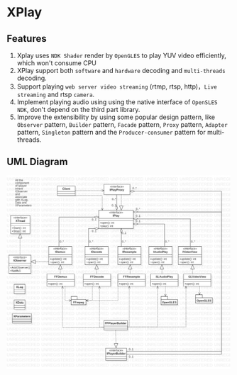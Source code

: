 XPlay
====
Features
----
1. Xplay uses `NDK Shader` render by `OpenGLES` to play YUV video efficiently, which won't consume CPU<br>
2. XPlay support both `software` and `hardware` decoding and `multi-threads` decoding.<br>
3. Support playing `web server video streaming` (rtmp, rtsp, http)，`Live streaming` and rtsp `camera`.<br>
4. Implement playing audio using using the native interface of `OpenSLES NDK`, don't depend on the third part library.<br>
5. Improve the extensibility by using some popular design pattern, like `Observer` pattern, `Builder` pattern, `Facade` pattern, `Proxy` pattern, `Adapter` pattern, `Singleton` pattern and the `Producer-consumer` pattern for multi-threads.<br>

UML Diagram
----
![image](https://github.com/alalba221/pic/blob/master/XPlay/Main.jpg)
